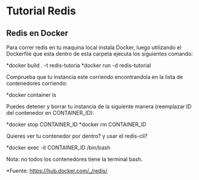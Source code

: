 # Tutorial Redis

## Redis en Docker

Para correr redis en tu maquina local instala Docker, luego utilizando el Dockerfile que esta dentro de esta carpeta ejecuta los siguientes comando:

*docker build . -t redis-tutoria
*docker run -d redis-tutorial

Comprueba que tu instancia este corriendo encontrandola en la lista de contenedores corriendo:

*docker container ls

Puedes detener y borrar tu instancia de la siguiente manera (reemplazar ID del contenedor en CONTAINER_ID):

*docker stop CONTAINER_ID
*docker rm CONTAINER_ID

Quieres ver tu contenedor por dentro? y usar el redis-cli?

*docker exec -it CONTAINER_ID /bin/bash

Nota: no todos los contenedores tiene la terminal bash.

*Fuente: https://hub.docker.com/_/redis/